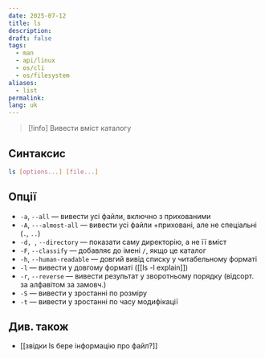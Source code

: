 ```yaml
---
date: 2025-07-12
title: ls
description: 
draft: false
tags:
  - man
  - api/linux
  - os/cli
  - os/filesystem
aliases:
  - list
permalink: 
lang: uk
---
```

> [!info] Вивести вміст каталогу

## Синтаксис

```bash
ls [options...] [file...]
```

## Опції

- `-a`, `--all` — вивести усі файли, включно з прихованими
- `-A`, `---almost-all` — вивести усі файли +приховані, але не спеціальні (`.`, `..`)
- `-d, `, `--directory` — показати саму директорію, а не її вміст
- `-F`, `--classify` — добавляє до імені `/`, якщо це каталог
- `-h`, `--human-readable` — довгий вивід списку у читабельному форматі 
- `-l` — вивести у довгому форматі ([[ls -l explain]])
- `-r`, `--reverse` — вивести результат у зворотньому порядку (відсорт. за алфавітом за замовч.)
- `-S` — вивести у зростанні по розміру
- `-t` — вивести у зростанні по часу модифікації

## Див. також

- [[звідки ls бере інформацію про файл?]]